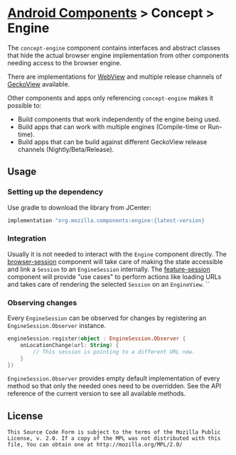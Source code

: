 # [Android Components](../../../README.md) > Concept > Engine

The `concept-engine` component contains interfaces and abstract classes that hide the actual browser engine implementation from other components needing access to the browser engine.

There are implementations for [WebView](https://developer.android.com/reference/android/webkit/WebView) and multiple release channels of [GeckoView](https://wiki.mozilla.org/Mobile/GeckoView) available.

Other components and apps only referencing `concept-engine` makes it possible to:

* Build components that work independently of the engine being used.
* Build apps that can work with multiple engines (Compile-time or Run-time).
* Build apps that can be build against different GeckoView release channels (Nightly/Beta/Release).

## Usage

### Setting up the dependency

Use gradle to download the library from JCenter:

```Groovy
implementation "org.mozilla.components:engine:{latest-version}
```

### Integration

Usually it is not needed to interact with the `Engine` component directly. The [browser-session](../../browser/session/README.md) component will take care of making the state accessible and link a `Session` to an `EngineSession` internally. The [feature-session](../../feature/session/README.md) component will provide "use cases" to perform actions like loading URLs and takes care of rendering the selected `Session` on an `EngineView`.
``
### Observing changes

Every `EngineSession` can be observed for changes by registering an `EngineSession.Observer` instance.

```Kotlin
engineSession.register(object : EngineSession.Observer {
    onLocationChange(url: String) {
        // This session is pointing to a different URL now.
    }
})
```

`EngineSession.Observer` provides empty default implementation of every method so that only the needed ones need to be overridden. See the API reference of the current version to see all available methods.

## License

    This Source Code Form is subject to the terms of the Mozilla Public
    License, v. 2.0. If a copy of the MPL was not distributed with this
    file, You can obtain one at http://mozilla.org/MPL/2.0/
